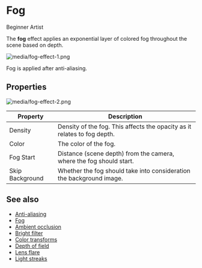 # Fog

<span class="badge text-bg-primary">Beginner</span>
<span class="badge text-bg-success">Artist</span>

The **fog** effect applies an exponential layer of colored fog throughout the scene based on depth.

![media/fog-effect-1.png](media/fog-effect-1.png)

Fog is applied after anti-aliasing.

## Properties

![media/fog-effect-2.png](media/fog-effect-2.png)

| Property | Description |
| -------------- | ---- 
| Density | Density of the fog. This affects the opacity as it relates to fog depth. |
| Color | The color of the fog. |
| Fog Start | Distance (scene depth) from the camera, where the fog should start. |
| Skip Background | Whether the fog should take into consideration the background image. |

## See also

* [Anti-aliasing](anti-aliasing.md)
* [Fog](fog.md)
* [Ambient occlusion](ambient-occlusion.md)
* [Bright filter](bright-filter.md)
* [Color transforms](color-transforms/index.md)
* [Depth of field](depth-of-field.md)
* [Lens flare](lens-flare.md)
* [Light streaks](light-streaks.md)

